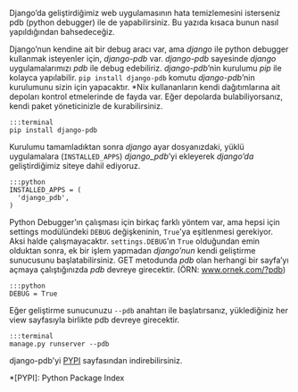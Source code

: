 <!--
.. date: 2011/08/04 11:41:00
.. description: Django'da debugging yapmanın doğru yolu nedir? Django uygulamalarınızı hata ayıklamasını (debugging) Python debugger, kısa adıyla pdb kullanarak yapabilirsiniz.
.. slug: pdb-ile-debug
.. title: Django'da pdb ile debug
-->

Django’da geliştirdiğimiz web uygulamasının hata temizlemesini
isterseniz pdb (python debugger) ile de yapabilirsiniz. Bu yazıda kısaca
bunun nasıl yapıldığından bahsedeceğiz. 

Django’nun kendine ait bir debug aracı var, ama *django* ile python
debugger kullanmak isteyenler için, *django-pdb* var. *django-pdb*
sayesinde *django* uygulamalarımızı *pdb* ile debug edebiliriz.
*django-pdb*’nin kurulumu *pip* ile kolayca yapılabilir.
`pip install django-pdb` komutu *django-pdb*’nin kurulumunu sizin için
yapacaktır. \*Nix kullananların kendi dağıtımlarına ait depoları kontrol
etmelerinde de fayda var. Eğer depolarda bulabiliyorsanız, kendi paket
yöneticinizle de kurabilirsiniz. <!-- TEASER_END -->

	:::terminal
	pip install django-pdb

Kurulumu tamamladıktan sonra *django* ayar dosyanızdaki, yüklü
uygulamalara (`INSTALLED_APPS`) *django\_pdb*’yi ekleyerek *django’da*
geliştirdiğimiz siteye dahil ediyoruz.

	:::python
	INSTALLED_APPS = (
	  'django_pdb',
	)

Python Debugger’ın çalışması için birkaç farklı yöntem var, ama hepsi için
settings modülündeki `DEBUG` değişkeninin, `True`’ya eşitlenmesi
gerekiyor. Aksi halde çalışmayacaktır. `settings.DEBUG`’ın `True`
olduğundan emin olduktan sonra, ek bir işlem yapmadan *django’nun* kendi
geliştirme sunucusunu başlatabilirsiniz. GET metodunda *pdb* olan
herhangi bir sayfa’yı açmaya çalıştığınızda *pdb* devreye girecektir.
(ÖRN: www.ornek.com/?pdb)

	:::python
	DEBUG = True

Eğer geliştirme sunucunuzu `--pdb` anahtarı ile başlatırsanız,
yüklediğiniz her view sayfasıyla birlikte pdb devreye girecektir.

	:::terminal
	manage.py runserver --pdb

django-pdb'yi [PYPI](http://pypi.python.org/pypi/django-pdb) sayfasından indirebilirsiniz.

*[PYPI]: Python Package Index